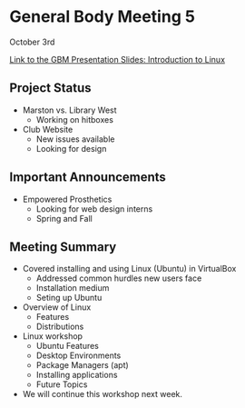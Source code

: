 # General Body Meeting 5

October 3rd

[Link to the GBM Presentation Slides: Introduction to Linux](://github.com/ufosc/resources/blob/master/presentations/introduction-to-linux.md) 

## Project Status
- Marston vs. Library West
	- Working on hitboxes
- Club Website
	- New issues available
	- Looking for design

## Important Announcements
- Empowered Prosthetics
	- Looking for web design interns
	- Spring and Fall

## Meeting Summary

- Covered installing and using Linux (Ubuntu) in VirtualBox
	- Addressed common hurdles new users face
	- Installation medium
	- Seting up Ubuntu 
- Overview of Linux
	- Features
	- Distributions
- Linux workshop
	- Ubuntu Features
	- Desktop Environments 
	- Package Managers (apt) 
	- Installing applications
	- Future Topics
- We will continue this workshop next week.
